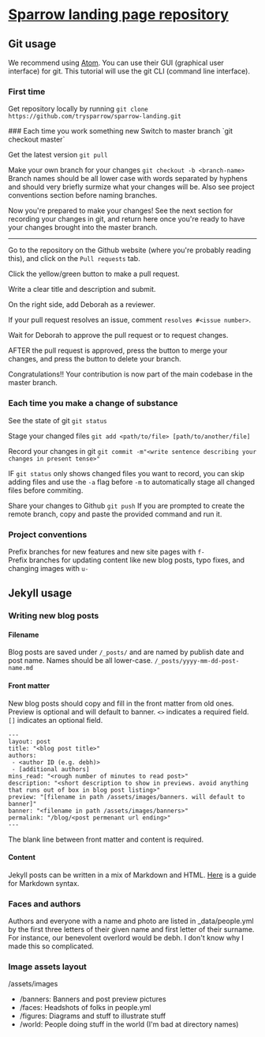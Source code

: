 # [Sparrow landing page repository](https://trysparrow.com)
## Git usage
We recommend using [Atom](https://atom.io). You can use their GUI (graphical user interface) for git. This tutorial will use the git CLI (command line interface).
### First time
Get repository locally by running
`git clone https://github.com/trysparrow/sparrow-landing.git`

<set user information>
### Each time you work something new
Switch to master branch
`git checkout master`

Get the latest version
`git pull`

Make your own branch for your changes
`git checkout -b <branch-name>`
Branch names should be all lower case with words separated by hyphens and should very briefly surmize what your changes will be. Also see project conventions section before naming branches.

Now you're prepared to make your changes! See the next section for recording your changes in git, and return here once you're ready to have your changes brought into the master branch.

___

Go to the repository on the Github website (where you're probably reading this), and click on the `Pull requests` tab.

Click the yellow/green button to make a pull request.

Write a clear title and description and submit.

On the right side, add Deborah as a reviewer.

If your pull request resolves an issue, comment `resolves #<issue number>`.

Wait for Deborah to approve the pull request or to request changes.

AFTER the pull request is approved, press the button to merge your changes, and press the button to delete your branch.

Congratulations!! Your contribution is now part of the main codebase in the master branch.
 
### Each time you make a change of substance
See the state of git
`git status`

Stage your changed files
`git add <path/to/file> [path/to/another/file]`

Record your changes in git
`git commit -m"<write sentence describing your changes in present tense>"`

IF `git status` only shows changed files you want to record, you can skip adding files and use the `-a` flag before `-m` to automatically stage all changed files before commiting.

Share your changes to Github
`git push`
If you are prompted to create the remote branch, copy and paste the provided command and run it.


### Project conventions
Prefix branches for new features and new site pages with `f-`  
Prefix branches for updating content like new blog posts, typo fixes, and changing images with `u-`  

## Jekyll usage
### Writing new blog posts
#### Filename
Blog posts are saved under `/_posts/` and are named by publish date and post name. Names should be all lower-case.
`/_posts/yyyy-mm-dd-post-name.md`
#### Front matter
New blog posts should copy and fill in the front matter from old ones. Preview is optional and will default to banner.
`<>` indicates a required field.
`[]` indicates an optional field.
```
---
layout: post
title: "<blog post title>"
authors:
 - <author ID (e.g. debh)>
 - [additional authors]
mins_read: "<rough number of minutes to read post>"
description: "<short description to show in previews. avoid anything that runs out of box in blog post listing>"
preview: "[filename in path /assets/images/banners. will default to banner]"
banner: "<filename in path /assets/images/banners>"
permalink: "/blog/<post permenant url ending>"
---

```
The blank line between front matter and content is required.
#### Content
Jekyll posts can be written in a mix of Markdown and HTML.
[Here](https://www.markdownguide.org/basic-syntax) is a guide for Markdown syntax.

### Faces and authors
Authors and everyone with a name and photo are listed in _data\/people.yml by the first three letters of their given name and first letter of their surname. For instance, our benevolent overlord would be debh. I don't know why I made this so complicated.

### Image assets layout
\/assets\/images
 - \/banners: Banners and post preview pictures
 - \/faces: Headshots of folks in people.yml
 - \/figures: Diagrams and stuff to illustrate stuff
 - \/world: People doing stuff in the world (I'm bad at directory names)


